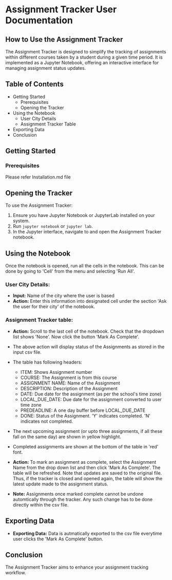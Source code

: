 # Assignment Tracker User Documentation

## How to Use the Assignment Tracker
The Assignment Tracker is designed to simplify the tracking of assignments within different courses taken by a student during a given time period. It is implemented as a Jupyter Notebook, offering an interactive interface for managing assignment status updates.

## Table of Contents
- Getting Started
  - Prerequisites
  - Opening the Tracker
- Using the Notebook
  - User City Details
  - Assignment Tracker Table
- Exporting Data
- Conclusion

## Getting Started

### Prerequisites
Please refer Installation.md file

## Opening the Tracker
To use the Assignment Tracker:
1. Ensure you have Jupyter Notebook or JupyterLab installed on your system.
2. Run `jupyter notebook` or `jupyter lab`.
3. In the Jupyter interface, navigate to and open the Assignment Tracker notebook.  

## Using the Notebook
Once the notebook is opened, run all the cells in the notebook. This can be done by going to 'Cell' from the menu and selecting 'Run All'.

### User City Details:
- **Input:** Name of the city where the user is based
- **Action:** Enter this information into designated cell under the section 'Ask the user for their city' of the notebook.

### Assignment Tracker table:
- **Action:** Scroll to the last cell of the notebook. Check that the dropdown list shows 'None'. Now click the button 'Mark As Complete'.
- The above action will display status of the Assignments as stored in the input csv file.
- The table has following headers:
  - ITEM: Shows Assignment number
  - COURSE: The Assignment is from this course
  - ASSIGNMENT NAME: Name of the Assignment
  - DESCRIPTION: Description of the Assignment
  - DATE: Due date for the assignment (as per the school's time zone)
  - LOCAL_DUE_DATE: Due date for the assignment converted to user time zone
  - PREDEADLINE: A one day buffer before LOCAL_DUE_DATE
  - DONE: Status of the Assignment. 'Y' indicates completed. 'N' indicates not completed.
- The next upcoming assignment (or upto three assignments, if all these fall on the same day) are shown in yellow highlight.
- Completed assignments are shown at the bottom of the table in 'red' font.

- **Action:** To mark an assignment as complete, select the Assignment Name from the drop down list and then click 'Mark As Complete'. The table will be refreshed. Note that updates are saved to the original file. Thus, if the tracker is closed and opened again, the table will show the latest update made to the assignment status.
- **Note:** Assignments once marked complete cannot be undone automtically through the tracker. Any such change has to be done directly within the csv file.

## Exporting Data
- **Exporting Data:** Data is autmatically exported to the csv file everytime user clicks the 'Mark As Complete' button.

## Conclusion
The Assignment Tracker aims to enhance your assignment tracking workflow. 
